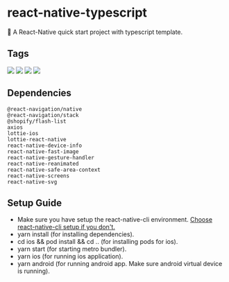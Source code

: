 # react-native-typescript

🚀 A React-Native quick start project with typescript template.


## Tags
![](https://img.shields.io/badge/-react%20native-informational)
![](https://img.shields.io/badge/-react%20native%20cli-informational)
![](https://img.shields.io/badge/-react-informational)
![](https://img.shields.io/badge/-typescript-informational)


## Dependencies
`@react-navigation/native`<br/>
`@react-navigation/stack`<br/>
`@shopify/flash-list`<br/>
`axios`<br/>
`lottie-ios`<br/>
`lottie-react-native`<br/>
`react-native-device-info`<br/>
`react-native-fast-image`<br/>
`react-native-gesture-handler`<br/>
`react-native-reanimated`<br/>
`react-native-safe-area-context`<br/>
`react-native-screens`<br/>
`react-native-svg`<br/>


## Setup Guide
- Make sure you have setup the react-native-cli environment. [Choose react-native-cli setup if you don't.](http://reactnative.dev/docs/environment-setup)
- yarn install (for installing dependencies).
- cd ios && pod install && cd .. (for installing pods for ios).
- yarn start (for starting metro bundler).
- yarn ios (for running ios application).
- yarn android (for running android app. Make sure android virtual device is running).
